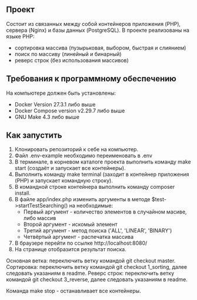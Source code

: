 ## Проект
Состоит из связанных между собой контейнеров приложения (PHP), сервера (Nginx) и базы данных (PostgreSQL).
В проекте реализованы на языке PHP:
- сортировка массива (пузырьковая, выбором, быстрая и слиянием)
- поиск по массиву (линейный и бинарный)
- реверс строк (без использования массивов)

## Требования к программному обеспечению
На компьютере должен быть установлены:
- Docker Version 27.3.1 либо выше
- Docker Compose version v2.29.7 либо выше
- GNU Make 4.3 либо выше  

## Как запустить
1) Клонировать репозиторий к себе на компьютер.
2) Файл .env-example необходимо переименовать в .env
3) В терминале, в корневом каталоге проекта выполнить команду make start (создаёт и запускает все контейнеры).
4) Выполнить команду make terminal (заходит в контейнер приложения (PHP) и запускает командную строку).
5) В командной строке контейнера выполнить команду composer install.
6) В файле app/index.php изменить аргументы в методе $test->startTestSearching() на необходимые:
   - Первый аргумент - количество элементов в случайном масиве, либо массив
   - Второй аргумент - искомый элемент
   - Третий аргумент - метод поиска ('ALL', 'LINEAR', 'BINARY')
   - Четвёртый аргумент - распечатка массива
7) В браузере перейти по ссылке http://localhost:8080/ 
8) На странице отобразится результат поиска.

Основная ветка: переключить ветку командой git checkout master.
Сортировка: переключить ветку командой git checkout 1_sorting, далее следовать указаниям в readme.
Реверс строк: переключить ветку командой git checkout 3_reverse, далее следовать указаниям в readme.

Команда make stop - останавливает все контейнеры.